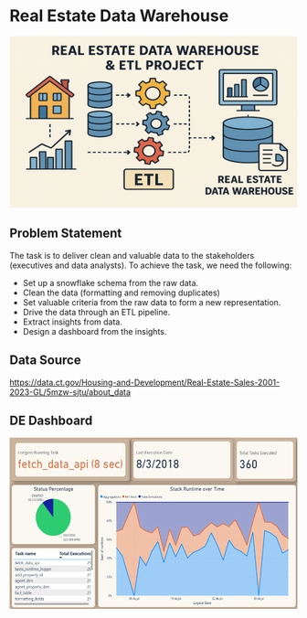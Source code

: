# Real Estate Data Warehouse

<div align='center'>
<a href="https://github.com/EnriqManComp/real-estate-data-warehouse/blob/master/real-estate-data-warehouse.png">
  <img src="https://github.com/EnriqManComp/real-estate-data-warehouse/blob/master/real-estate-data-warehouse.png" alt="Real Estate Data Warehouse" height='300' width='700'/>
</a> 
</div>

## Problem Statement
The task is to deliver clean and valuable data to the stakeholders (executives and data analysts). To achieve the task, we need the following:
- Set up a snowflake schema from the raw data.
- Clean the data (formatting and removing duplicates)
- Set valuable criteria from the raw data to form a new representation.
- Drive the data through an ETL pipeline.
- Extract insights from data.
- Design a dashboard from the insights.

## Data Source
https://data.ct.gov/Housing-and-Development/Real-Estate-Sales-2001-2023-GL/5mzw-sjtu/about_data

## DE Dashboard

<div align='center'>
<a href="https://github.com/EnriqManComp/real-estate-data-warehouse/blob/master/viz/de%20dashboard%20design.png">
  <img src="https://github.com/EnriqManComp/real-estate-data-warehouse/blob/master/viz/de%20dashboard%20design.png" alt="Real Estate Data Warehouse" height='300' width='700'/>
</a> 
</div>
